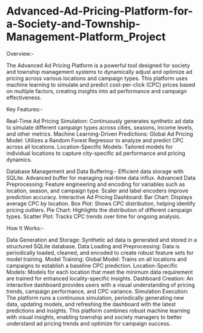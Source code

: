 # Advanced-Ad-Pricing-Platform-for-a-Society-and-Township-Management-Platform_Project
Overview:-

The Advanced Ad Pricing Platform is a powerful tool designed for society and township management systems to dynamically adjust and optimize ad pricing across various locations and campaign types. This platform uses machine learning to simulate and predict cost-per-click (CPC) prices based on multiple factors, creating insights into ad performance and campaign effectiveness.


Key Features:-

Real-Time Ad Pricing Simulation: Continuously generates synthetic ad data to simulate different campaign types across cities, seasons, income levels, and other metrics.
Machine Learning-Driven Predictions:
Global Ad Pricing Model: Utilizes a Random Forest Regressor to analyze and predict CPC across all locations.
Location-Specific Models: Tailored models for individual locations to capture city-specific ad performance and pricing dynamics.


Database Management and Data Buffering:-
Efficient data storage with SQLite.
Advanced buffer for managing real-time data influx.
Advanced Data Preprocessing:
Feature engineering and encoding for variables such as location, season, and campaign type.
Scaler and label encoders improve prediction accuracy.
Interactive Ad Pricing Dashboard:
Bar Chart: Displays average CPC by location.
Box Plot: Shows CPC distribution, helping identify pricing outliers.
Pie Chart: Highlights the distribution of different campaign types.
Scatter Plot: Tracks CPC trends over time for ongoing analysis.


How It Works:-

Data Generation and Storage: Synthetic ad data is generated and stored in a structured SQLite database.
Data Loading and Preprocessing: Data is periodically loaded, cleaned, and encoded to create robust feature sets for model training.
Model Training:
Global Model: Trains on all locations and campaigns to establish a baseline CPC prediction.
Location-Specific Models: Models for each location that meet the minimum data requirement are trained for enhanced locality-specific insights.
Dashboard Creation: An interactive dashboard provides users with a visual understanding of pricing trends, campaign performance, and CPC variance.
Simulation Execution: The platform runs a continuous simulation, periodically generating new data, updating models, and refreshing the dashboard with the latest predictions and insights.
This platform combines robust machine learning with visual insights, enabling township and society managers to better understand ad pricing trends and optimize for campaign success.
